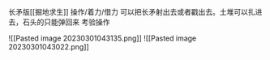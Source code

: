 长矛版[[掘地求生]]
操作/着力/借力
可以把长矛射出去或者戳出去。土堆可以扎进去，石头的只能弹回来
考验操作


![[Pasted image 20230301043135.png]]
![[Pasted image 20230301043022.png]]